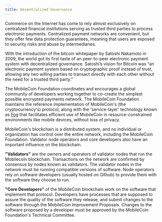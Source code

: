 ```yaml
---
title: Decentralized Governance
---
```

Commerce on the Internet has come to rely almost exclusively on centralized financial institutions serving as trusted third parties to process electronic payments. Centralized payment networks are convenient, but they offer few data protection guarantees, meaning that users are exposed to security risks and abuse by intermediaries. 

With the introduction of the bitcoin whitepaper by Satoshi Nakamoto in 2009, the world got its first taste of an peer-to-peer electronic payment system with decentralized governance. Satoshi’s vision for Bitcoin was “an electronic payment system based on cryptographic proof instead of trust, allowing any two willing parties to transact directly with each other without the need for a trusted third party.”  

The MobileCoin Foundation coordinates and encourages a global community of developers working together to co-create the simplest possible encrypted payments network. The MobileCoin Foundation maintains the reference implementation of MobileCoin's (the cryptocurrency's) protocol, along with the 'service-layer' technology known as [Fog](https://github.com/mobilecoinfoundation/fog) that facilitates efficient use of MobileCoin in resource-constrained environments like mobile devices, without loss of privacy.

MobileCoin's blockchain is a distributed system, and no individual or organization has control over the entire network, including the MobileCoin Foundation. Validator node operators and core developers also have an important influence on the blockchain. 

**"Validators"** are the owners and operators of validator nodes that run the Mobilecoin blockchain. Transactions on the network are confirmed by consensus by nodes known as validators. The validator nodes in the network must be running compatible versions of software. Node operators rely on software developers (usually hosted on Github) to provide them with the software they choose to run.

**"Core Developers"** of the MobileCoin blockchain work on the software that implement that protocol. Developers have processes that are supposed to assure the quality of the software they release, and submit changes to the software through the MobileCoin Improvement Proposals. Changes to the software proposed by a developer must be approved by the MobileCoin Foundation's Technical Committee.
